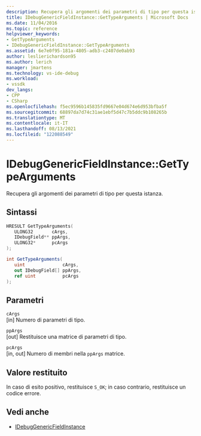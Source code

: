 ```yaml
---
description: Recupera gli argomenti dei parametri di tipo per questa istanza.
title: IDebugGenericFieldInstance::GetTypeArguments | Microsoft Docs
ms.date: 11/04/2016
ms.topic: reference
helpviewer_keywords:
- GetTypeArguments
- IDebugGenericFieldInstance::GetTypeArguments
ms.assetid: 6e7e0f95-181a-4805-adb3-c2407de0ab93
author: leslierichardson95
ms.author: lerich
manager: jmartens
ms.technology: vs-ide-debug
ms.workload:
- vssdk
dev_langs:
- CPP
- CSharp
ms.openlocfilehash: f5ec9596b145835fd9667e04d674e6d953bfba5f
ms.sourcegitcommit: 68897da7d74c31ae1ebf5d47c7b5ddc9b108265b
ms.translationtype: MT
ms.contentlocale: it-IT
ms.lasthandoff: 08/13/2021
ms.locfileid: "122088549"
---
```

# <a name="idebuggenericfieldinstancegettypearguments"></a>IDebugGenericFieldInstance::GetTypeArguments
Recupera gli argomenti dei parametri di tipo per questa istanza.

## <a name="syntax"></a>Sintassi

```cpp
HRESULT GetTypeArguments(
   ULONG32       cArgs,
   IDebugField** ppArgs,
   ULONG32*      pcArgs
);
```

```csharp
int GetTypeArguments(
   uint              cArgs,
   out IDebugField[] ppArgs,
   ref uint          pcArgs
);
```

## <a name="parameters"></a>Parametri
`cArgs`\
[in] Numero di parametri di tipo.

`ppArgs`\
[out] Restituisce una matrice di parametri di tipo.

`pcArgs`\
[in, out] Numero di membri nella `ppArgs` matrice.

## <a name="return-value"></a>Valore restituito
 In caso di esito positivo, restituisce `S_OK`; in caso contrario, restituisce un codice errore.

## <a name="see-also"></a>Vedi anche
- [IDebugGenericFieldInstance](../../../extensibility/debugger/reference/idebuggenericfieldinstance.md)
